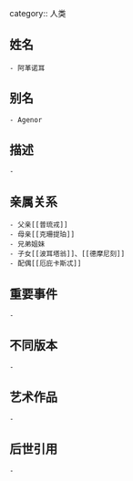 category:: 人类
## 姓名
	- 阿革诺耳
## 别名
	- Agenor
## 描述
	-
## 亲属关系
	- 父亲[[普琉戎]]
	- 母亲[[克珊提珀]]
	- 兄弟姐妹
	- 子女[[波耳塔翁]]、[[德摩尼刻]]
	- 配偶[[厄庇卡斯忒]]
## 重要事件
	-
## 不同版本
	-
## 艺术作品
	-
## 后世引用
	-
